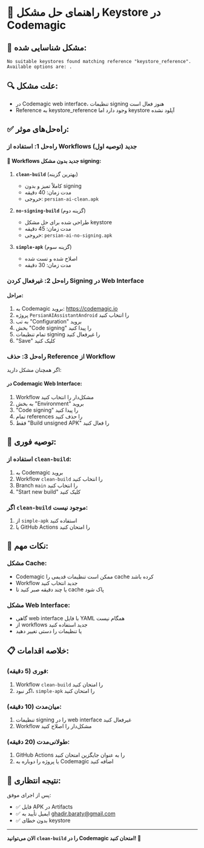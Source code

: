 # 🔐 راهنمای حل مشکل Keystore در Codemagic

## 🚨 مشکل شناسایی شده:
```
No suitable keystores found matching reference "keystore_reference". Available options are: .
```

## 🔍 علت مشکل:
- در Codemagic web interface، تنظیمات signing هنوز فعال است
- Reference به keystore_reference وجود دارد اما keystore آپلود نشده

## ✅ راه‌حل‌های موثر:

### راه‌حل 1: استفاده از Workflows جدید (توصیه اول)

#### 🎯 Workflows جدید بدون مشکل signing:

1. **`clean-build`** (بهترین گزینه)
   - کاملاً تمیز و بدون signing
   - مدت زمان: 40 دقیقه
   - خروجی: `persian-ai-clean.apk`

2. **`no-signing-build`** (گزینه دوم)
   - طراحی شده برای حل مشکل keystore
   - مدت زمان: 45 دقیقه
   - خروجی: `persian-ai-no-signing.apk`

3. **`simple-apk`** (گزینه سوم)
   - اصلاح شده و تست شده
   - مدت زمان: 30 دقیقه

### راه‌حل 2: غیرفعال کردن Signing در Web Interface

#### مراحل:
1. به Codemagic بروید: https://codemagic.io
2. پروژه `PersianAIAssistantAndroid` را انتخاب کنید
3. به تب "Configuration" بروید
4. بخش "Code signing" را پیدا کنید
5. تمام تنظیمات signing را غیرفعال کنید
6. "Save" کلیک کنید

### راه‌حل 3: حذف Reference از Workflow

اگر همچنان مشکل دارید:

#### در Codemagic Web Interface:
1. Workflow مشکل‌دار را انتخاب کنید
2. به بخش "Environment" بروید
3. "Code signing" را پیدا کنید
4. تمام references را حذف کنید
5. فقط "Build unsigned APK" را فعال کنید

## 🎯 توصیه فوری:

### استفاده از `clean-build`:
1. به Codemagic بروید
2. Workflow `clean-build` را انتخاب کنید
3. Branch `main` را انتخاب کنید
4. "Start new build" کلیک کنید

### اگر `clean-build` موجود نیست:
1. از `simple-apk` استفاده کنید
2. یا GitHub Actions را امتحان کنید

## 🚨 نکات مهم:

### مشکل Cache:
- Codemagic ممکن است تنظیمات قدیمی را cache کرده باشد
- Workflow جدید انتخاب کنید
- یا چند دقیقه صبر کنید تا cache پاک شود

### مشکل Web Interface:
- گاهی web interface با فایل YAML همگام نیست
- از workflows جدید استفاده کنید
- یا تنظیمات را دستی تغییر دهید

## 📋 خلاصه اقدامات:

### فوری (5 دقیقه):
1. Workflow `clean-build` را امتحان کنید
2. اگر نبود، `simple-apk` را امتحان کنید

### میان‌مدت (10 دقیقه):
1. تنظیمات signing را در web interface غیرفعال کنید
2. Workflow مشکل‌دار را اصلاح کنید

### طولانی‌مدت (20 دقیقه):
1. GitHub Actions را به عنوان جایگزین امتحان کنید
2. یا پروژه را دوباره به Codemagic اضافه کنید

## 🎉 نتیجه انتظاری:

پس از اجرای موفق:
- ✅ فایل APK در Artifacts
- ✅ ایمیل تأیید به ghadir.baraty@gmail.com
- ✅ بدون خطای keystore

---

**الان می‌توانید `clean-build` را در Codemagic امتحان کنید! 🚀**
